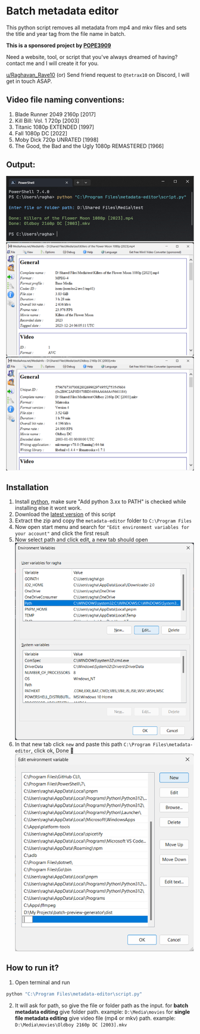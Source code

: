 # Batch metadata editor

This python script removes all metadata from mp4 and mkv files and sets the title and year tag from the file name in batch.

**This is a sponsored project by [POPE3909](https://xdaforums.com/m/pope3909.5120701/)**

Need a website, tool, or script that you've always dreamed of having? contact me and I will create it for you.

[u/Raghavan_Rave10](https://www.reddit.com/user/Raghavan_Rave10) (or) Send friend request to `@tetrax10` on Discord, I will get in touch ASAP.

## Video file naming conventions:

1. Blade Runner 2049 2160p [2017]
2. Kill Bill: Vol. 1 720p [2003]
3. Titanic 1080p EXTENDED [1997]
4. Fall 1080p DC [2022]
5. Moby Dick 720p UNRATED [1998]
6. The Good, the Bad and the Ugly 1080p REMASTERED [1966]

## Output:

![terminal](./assets/terminal.png)
![movie 1](./assets/1.png)
![movie 2](./assets/2.png)

## Installation

1. Install [python](https://www.python.org/downloads/), make sure "Add python 3.xx to PATH" is checked while installing else it wont work.
2. Download the [latest version](https://github.com/Tetrax-10/batch-metadata-editor/releases/latest) of this script
3. Extract the zip and copy the `metadata-editor` folder to `C:\Program Files`
4. Now open start menu and search for `"Edit environment variables for your account"` and click the first result
5. Now select path and click edit, a new tab should open
   </br>
   ![environment variables tab](/assets/environment-variables-tab.png)
6. In that new tab click `new` and paste this path `C:\Program Files\metadata-editor`, click ok, Done 🎉
   </br>
   ![new-environment-variable](/assets/new-environment-variable.png)

## How to run it?

1. Open terminal and run

```sh
python "C:\Program Files\metadata-editor\script.py"
```

2. It will ask for path, so give the file or folder path as the input.
   for **batch metadata editing** give folder path. example: `D:\Media\movies`
   for **single file metadata editing** give video file (mp4 or mkv) path. example: `D:\Media\movies\Oldboy 2160p DC [2003].mkv`
